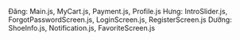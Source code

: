 Đăng: Main.js, MyCart.js, Payment.js, Profile.js
Hưng: IntroSlider.js, ForgotPasswordScreen.js, LoginScreen.js, RegisterScreen.js
Dưỡng: ShoeInfo.js, Notification.js, FavoriteScreen.js
